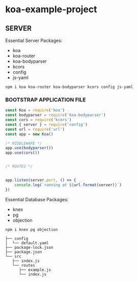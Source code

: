 # koa-example-project

## SERVER

Essential Server Packages:

- koa
- koa-router
- koa-bodyparser
- kcors
- config
- js-yaml

```bach
npm i koa koa-router koa-bodyparser kcors config js-yaml
```

### BOOTSTRAP APPLICATION FILE
```js
const Koa = require('koa')
const bodyparser = require('koa-bodyparser')
const cors = require('kcors')
const { server } = require('config')
const url = require('url')
const app = new Koa()

/* MIDDLEWARE */
app.use(bodyparser())
app.use(cors())


/* ROUTES */


app.listen(server.port, () => {
    console.log(`running at ${url.format(server)}`)
})
```

Essential Database Packages:
- knex
- pg
- objection

```bach
npm i knex pg objection
```

```bach
├── config
|  └── default.yaml
├── package-lock.json
├── package.json
└── src
   ├── index.js
   └── routes
      ├── example.js
      └── index.js
```